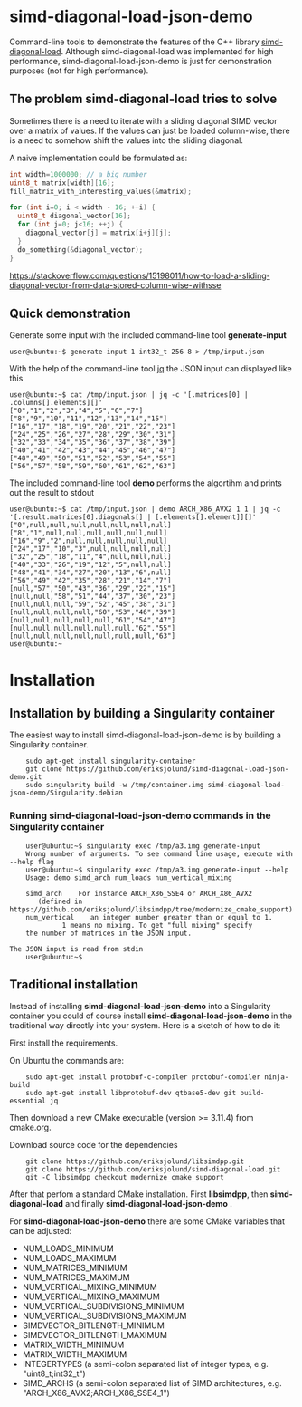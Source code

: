 # simd-diagonal-load-json-demo

Command-line tools to demonstrate the features of the C++ library [simd-diagonal-load](https://github.com/eriksjolund/simd-diagonal-load).
Although simd-diagonal-load was implemented for high performance, simd-diagonal-load-json-demo is just for demonstration purposes (not for high performance).

## The problem simd-diagonal-load tries to solve

Sometimes there is a need to iterate with a sliding diagonal SIMD vector over a matrix of values. If the values can just be loaded column-wise, there
is a need to somehow shift the values into the sliding diagonal.

A naive implementation could be formulated as:

```c++
int width=1000000; // a big number
uint8_t matrix[width][16];
fill_matrix_with_interesting_values(&matrix);

for (int i=0; i < width - 16; ++i) {
  uint8_t diagonal_vector[16];
  for (int j=0; j<16; ++j) {
    diagonal_vector[j] = matrix[i+j][j];
  }
  do_something(&diagonal_vector);
}
```

https://stackoverflow.com/questions/15198011/how-to-load-a-sliding-diagonal-vector-from-data-stored-column-wise-withsse

## Quick demonstration

Generate some input with the included command-line tool __generate-input__ 

    user@ubuntu:~$ generate-input 1 int32_t 256 8 > /tmp/input.json

With the help of the command-line tool [jq](https://stedolan.github.io/jq/) the JSON input can displayed like this

    user@ubuntu:~$ cat /tmp/input.json | jq -c '[.matrices[0] | .columns[].elements][]'
    ["0","1","2","3","4","5","6","7"]
    ["8","9","10","11","12","13","14","15"]
    ["16","17","18","19","20","21","22","23"]
    ["24","25","26","27","28","29","30","31"]
    ["32","33","34","35","36","37","38","39"]
    ["40","41","42","43","44","45","46","47"]
    ["48","49","50","51","52","53","54","55"]
    ["56","57","58","59","60","61","62","63"]


The included command-line tool __demo__ performs the algortihm and prints out the result to stdout

    user@ubuntu:~$ cat /tmp/input.json | demo ARCH_X86_AVX2 1 1 | jq -c '[.result.matrices[0].diagonals[] | [.elements[].element]][]' 
    ["0",null,null,null,null,null,null,null]
    ["8","1",null,null,null,null,null,null]
    ["16","9","2",null,null,null,null,null]
    ["24","17","10","3",null,null,null,null]
    ["32","25","18","11","4",null,null,null]
    ["40","33","26","19","12","5",null,null]
    ["48","41","34","27","20","13","6",null]
    ["56","49","42","35","28","21","14","7"]
    [null,"57","50","43","36","29","22","15"]
    [null,null,"58","51","44","37","30","23"]
    [null,null,null,"59","52","45","38","31"]
    [null,null,null,null,"60","53","46","39"]
    [null,null,null,null,null,"61","54","47"]
    [null,null,null,null,null,null,"62","55"]
    [null,null,null,null,null,null,null,"63"]
    user@ubuntu:~

# Installation
## Installation by building a Singularity container

The easiest way to install simd-diagonal-load-json-demo is by building a Singularity container.

```
    sudo apt-get install singularity-container
    git clone https://github.com/eriksjolund/simd-diagonal-load-json-demo.git
    sudo singularity build -w /tmp/container.img simd-diagonal-load-json-demo/Singularity.debian
```

### Running simd-diagonal-load-json-demo commands in the Singularity container

```
    user@ubuntu:~$ singularity exec /tmp/a3.img generate-input
    Wrong number of arguments. To see command line usage, execute with --help flag
    user@ubuntu:~$ singularity exec /tmp/a3.img generate-input --help
    Usage: demo simd_arch num_loads num_vertical_mixing
    
    simd_arch    For instance ARCH_X86_SSE4 or ARCH_X86_AVX2
       (defined in https://github.com/eriksjolund/libsimdpp/tree/modernize_cmake_support)
    num_vertical    an integer number greater than or equal to 1.
		     1 means no mixing. To get "full mixing" specify
    the number of matrices in the JSON input.

The JSON input is read from stdin
    user@ubuntu:~$ 
```

## Traditional installation

Instead of installing __simd-diagonal-load-json-demo__ into a Singularity container
you could of course install  __simd-diagonal-load-json-demo__ in the traditional way directly into your system.
Here is a sketch of how to do it:

First install the requirements.

On Ubuntu the commands are:

```
    sudo apt-get install protobuf-c-compiler protobuf-compiler ninja-build
    sudo apt-get install libprotobuf-dev qtbase5-dev git build-essential jq
```

Then download a new CMake executable (version >= 3.11.4) from cmake.org.

Download source code for the dependencies 

```
    git clone https://github.com/eriksjolund/libsimdpp.git
    git clone https://github.com/eriksjolund/simd-diagonal-load.git
    git -C libsimdpp checkout modernize_cmake_support
```

After that perfom a standard CMake installation. First __libsimdpp__, then __simd-diagonal-load__ and
finally __simd-diagonal-load-json-demo__ .

For __simd-diagonal-load-json-demo__ there are some CMake variables that can be adjusted:

* NUM_LOADS_MINIMUM
* NUM_LOADS_MAXIMUM
* NUM_MATRICES_MINIMUM
* NUM_MATRICES_MAXIMUM
* NUM_VERTICAL_MIXING_MINIMUM
* NUM_VERTICAL_MIXING_MAXIMUM
* NUM_VERTICAL_SUBDIVISIONS_MINIMUM
* NUM_VERTICAL_SUBDIVISIONS_MAXIMUM
* SIMDVECTOR_BITLENGTH_MINIMUM
* SIMDVECTOR_BITLENGTH_MAXIMUM
* MATRIX_WIDTH_MINIMUM
* MATRIX_WIDTH_MAXIMUM
* INTEGERTYPES    (a semi-colon separated list of integer types, e.g. "uint8_t;int32_t")
* SIMD_ARCHS   (a semi-colon separated list of SIMD architectures, e.g. "ARCH_X86_AVX2;ARCH_X86_SSE4_1")
